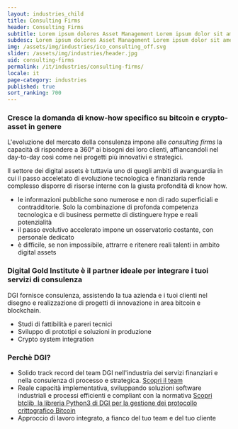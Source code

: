 ```yaml
---
layout: industries_child
title: Consulting Firms
header: Consulting Firms
subtitle: Lorem ipsum dolores Asset Management Lorem ipsum dolor sit amet, consectetur adipiscing elit.  
subdesc: Lorem ipsum dolores Asset Management Lorem ipsum dolor sit amet, consectetur adipiscing elit. 
img: /assets/img/industries/ico_consulting_off.svg
slider: /assets/img/industries/header.jpg
uid: consulting-firms
permalink: /it/industries/consulting-firms/
locale: it
page-category: industries
published: true
sort_ranking: 700
---
```


### Cresce la domanda di know-how specifico su bitcoin e crypto-asset in genere

L'evoluzione del mercato della consulenza impone alle *consulting firms* la capacità di rispondere a 360° ai bisogni dei loro clienti, affiancandoli nel day-to-day così come nei progetti più innovativi e strategici.

Il settore dei digital assets è tuttavia uno di quegli ambiti di avanguardia in cui il passo acceletato di evoluzione tecnologica e finanziaria rende complesso disporre di risorse interne con la giusta profondità di know how.
- le informazioni pubbliche sono numerose e non di rado superficiali e contradditorie. Solo la combinazione di profonda competenza tecnologica e di business permette di distinguere hype e reali potenzialità
- il passo evolutivo accelerato impone un osservatorio costante, con personale dedicato
- è difficile, se non impossibile, attrarre e ritenere reali talenti in ambito digital assets

### Digital Gold Institute è il partner ideale per integrare i tuoi servizi di consulenza

DGI fornisce consulenza, assistendo la tua azienda e i tuoi clienti nel disegno e realizzazione di progetti di innovazione in area bitcoin e blockchain.
- Studi di fattibilità e pareri tecnici
- Sviluppo di prototipi e soluzioni in produzione
- Crypto system integration

### Perchè DGI?

- Solido track record del team DGI nell'industria dei servizi finanziari e nella consulenza di processo e strategica. [Scopri il team](https://checksig-inside.github.io/it/about-dgi/team/)
- Reale capacità implementativa, sviluppando soluzioni software industriali e processi efficienti e compliant con la normativa [Scopri btclib, la libreria Python3 di DGI per la gestione dei protocollo crittografico Bitcoin](https://checksig-inside.github.io/it/about-dgi/team/)
- Approccio di lavoro integrato, a fianco del tuo team e del tuo cliente